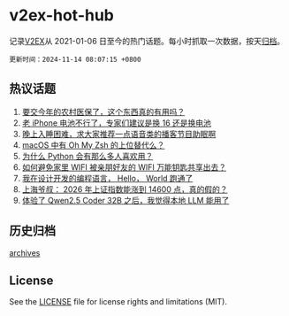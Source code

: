 # v2ex-hot-hub

 记录[V2EX](https://www.v2ex.com/)从 2021-01-06 日至今的热门话题。每小时抓取一次数据，按天[归档](archives)。

`更新时间：2024-11-14 08:07:15 +0800`

## 热议话题

1. [要交今年的农村医保了，这个东西真的有用吗？](https://www.v2ex.com/t/1089108)
1. [老 iPhone 电池不行了，专家们建议是换 16 还是换电池](https://www.v2ex.com/t/1089071)
1. [晚上入睡困难，求大家推荐一点语音类的播客节目助眠啊](https://www.v2ex.com/t/1089081)
1. [macOS 中有 Oh My Zsh 的上位替代么？](https://www.v2ex.com/t/1089105)
1. [为什么 Python 会有那么多人喜欢用？](https://www.v2ex.com/t/1089258)
1. [如何避免家里 WIFI 被亲朋好友的 WIFI 万能钥匙共享出去？](https://www.v2ex.com/t/1089125)
1. [我在设计开发的编程语言， Hello， World 跑通了](https://www.v2ex.com/t/1089110)
1. [上海爷叔： 2026 年上证指数能涨到 14600 点，真的假的？](https://www.v2ex.com/t/1089114)
1. [体验了 Qwen2.5 Coder 32B 之后，我觉得本地 LLM 能用了](https://www.v2ex.com/t/1089179)

## 历史归档

[archives](archives)

## License

See the [LICENSE](LICENSE) file for license rights and limitations (MIT).
